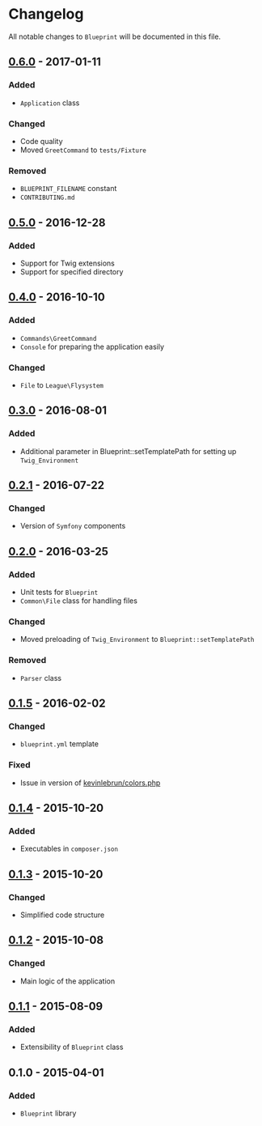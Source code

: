 # Changelog

All notable changes to `Blueprint` will be documented in this file.

## [0.6.0](https://github.com/rodrigopluz/blueprint/compare/v0.5.0...v0.6.0) - 2017-01-11

### Added
- `Application` class

### Changed
- Code quality
- Moved `GreetCommand` to `tests/Fixture`

### Removed
- `BLUEPRINT_FILENAME` constant
- `CONTRIBUTING.md`

## [0.5.0](https://github.com/rodrigopluz/blueprint/compare/v0.4.0...v0.5.0) - 2016-12-28

### Added
- Support for Twig extensions
- Support for specified directory

## [0.4.0](https://github.com/rodrigopluz/blueprint/compare/v0.3.0...v0.4.0) - 2016-10-10

### Added
- `Commands\GreetCommand`
- `Console` for preparing the application easily

### Changed
- `File` to `League\Flysystem`

## [0.3.0](https://github.com/rodrigopluz/blueprint/compare/v0.2.1...v0.3.0) - 2016-08-01

### Added
- Additional parameter in Blueprint::setTemplatePath for setting up `Twig_Environment`

## [0.2.1](https://github.com/rodrigopluz/blueprint/compare/v0.2.0...v0.2.1) - 2016-07-22

### Changed
- Version of `Symfony` components

## [0.2.0](https://github.com/rodrigopluz/blueprint/compare/v0.1.5...v0.2.0) - 2016-03-25

### Added
- Unit tests for `Blueprint`
- `Common\File` class for handling files

### Changed
- Moved preloading of `Twig_Environment` to `Blueprint::setTemplatePath`

### Removed
- `Parser` class

## [0.1.5](https://github.com/rodrigopluz/blueprint/compare/v0.1.4...v0.1.5) - 2016-02-02

### Changed
- `blueprint.yml` template

### Fixed
- Issue in version of [kevinlebrun/colors.php](https://github.com/kevinlebrun/colors.php)

## [0.1.4](https://github.com/rodrigopluz/blueprint/compare/v0.1.3...v0.1.4) - 2015-10-20

### Added
- Executables in `composer.json`

## [0.1.3](https://github.com/rodrigopluz/blueprint/compare/v0.1.2...v0.1.3) - 2015-10-20

### Changed
- Simplified code structure

## [0.1.2](https://github.com/rodrigopluz/blueprint/compare/v0.1.1...v0.1.2) - 2015-10-08

### Changed
- Main logic of the application

## [0.1.1](https://github.com/rodrigopluz/blueprint/compare/v0.1.0...v0.1.1) - 2015-08-09

### Added
- Extensibility of `Blueprint` class

## 0.1.0 - 2015-04-01

### Added
- `Blueprint` library